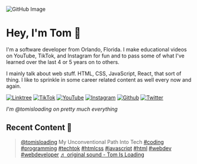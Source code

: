 ![GitHub Image](https://user-images.githubusercontent.com/108590766/188497421-2e4a1592-c054-4a1b-89db-e779601a7449.jpg)

<h1>Hey, I'm Tom 👋</h1>

<p>I'm a software developer from Orlando, Florida. I make educational videos on YouTube, TikTok, and Instagram for fun and to pass some of what I've learned over the last 4 or 5 years on to others.</p>

<p>I mainly talk about web stuff. HTML, CSS, JavaScript, React, that sort of thing. I like to sprinkle in some career related content as well every now and again. </p>

<p>
  <a href="https://linktr.ee/tomisloading" target="_blank"><img alt="Linktree" src="https://img.shields.io/badge/linktree-39E09B?style=for-the-badge&logo=linktree&logoColor=white" /></a>
  <a href="https://www.tiktok.com/@tomisloading" target="_blank"><img alt="TikTok" src="https://img.shields.io/badge/TikTok-000000?style=for-the-badge&logo=tiktok&logoColor=white" /></a>
  <a href="https://www.youtube.com/channel/UCQ5JhZ8pS-MXnGBsyyy88MQ" target="_blank"><img alt="YouTube" src="https://img.shields.io/badge/YouTube-FF0000?style=for-the-badge&logo=youtube&logoColor=white" /></a>
  <a href="https://www.instagram.com/tomisloading/" target="_blank"><img alt="Instagram" src="https://img.shields.io/badge/Instagram-E4405F?style=for-the-badge&logo=instagram&logoColor=white" /></a>
  <a href="https://github.com/TomIsLoading" target="_blank"><img alt="Github" src="https://img.shields.io/badge/GitHub-%2312100E.svg?&style=for-the-badge&logo=Github&logoColor=white" /></a>
  <a href="https://twitter.com/TomIsLoading" target="_blank"><img alt="Twitter" src="https://img.shields.io/badge/twitter-%231DA1F2.svg?&style=for-the-badge&logo=twitter&logoColor=white" /></a>
</p>

<p><i>I'm @tomisloading on pretty much everything</i></p>

<h2>Recent Content 🎥</h2>

<blockquote class="tiktok-embed" cite="https://www.tiktok.com/@tomisloading/video/7139615123915722027" data-video-id="7139615123915722027" style="max-width: 605px;min-width: 325px;" > <section> <a target="_blank" title="@tomisloading" href="https://www.tiktok.com/@tomisloading?refer=embed">@tomisloading</a> My Unconventional Path Into Tech <a title="coding" target="_blank" href="https://www.tiktok.com/tag/coding?refer=embed">#coding</a> <a title="programming" target="_blank" href="https://www.tiktok.com/tag/programming?refer=embed">#programming</a> <a title="techtok" target="_blank" href="https://www.tiktok.com/tag/techtok?refer=embed">#techtok</a> <a title="htmlcss" target="_blank" href="https://www.tiktok.com/tag/htmlcss?refer=embed">#htmlcss</a> <a title="javascript" target="_blank" href="https://www.tiktok.com/tag/javascript?refer=embed">#javascript</a> <a title="html" target="_blank" href="https://www.tiktok.com/tag/html?refer=embed">#html</a> <a title="webdev" target="_blank" href="https://www.tiktok.com/tag/webdev?refer=embed">#webdev</a> <a title="webdeveloper" target="_blank" href="https://www.tiktok.com/tag/webdeveloper?refer=embed">#webdeveloper</a> <a target="_blank" title="♬ original sound - Tom Is Loading" href="https://www.tiktok.com/music/original-sound-7139615131884849962?refer=embed">♬ original sound - Tom Is Loading</a> </section> </blockquote> <script async src="https://www.tiktok.com/embed.js"></script>
